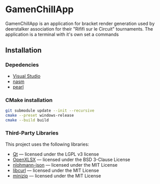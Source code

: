 # GamenChillApp

GamenChillApp is an application for bracket render generation used by deerstalker association for their "Rififi sur le Circuit" tournaments.
The application is a terminal with it's own set a commands

## Installation

### Depedencies

- [Visual Studio](https://visualstudio.microsoft.com/downloads/)
- [nasm](https://www.nasm.us/)
- [pearl](https://www.perl.org/get.html)

### CMake installation

```bash
git submodule update --init --recursive
cmake --preset windows-release
cmake --build build
```

### Third-Party Libraries

This project uses the following libraries:

- [Qt](https://github.com/qt) — licensed under the LGPL v3 license
- [OpenXLSX](https://github.com/troldal/OpenXLSX) — licensed under the BSD 3-Clause License
- [nlohmann-json](https://github.com/nlohmann/json/blob/develop/LICENSE.MIT) — licensed under the MIT License
- [libcurl](https://github.com/curl/curl/blob/master/LICENSES/curl.txt) — licensed under the MIT License
- [minizip](https://github.com/madler/zlib/blob/master/LICENSE) — licensed under the MIT License
